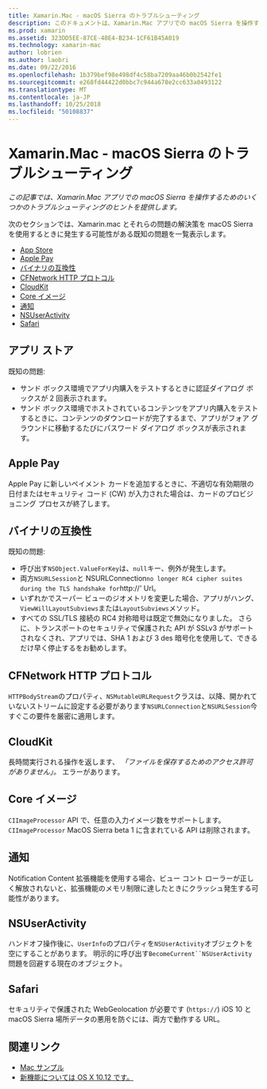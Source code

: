 ```yaml
---
title: Xamarin.Mac - macOS Sierra のトラブルシューティング
description: このドキュメントは、Xamarin.Mac アプリでの macOS Sierra を操作するためのいくつかのトラブルシューティングのヒントを提供します。 ヒントは、Mac App Store、Apple Pay、バイナリの互換性、CFNetwork、CloudKit、および詳細に関連します。
ms.prod: xamarin
ms.assetid: 323DD5EE-87CE-48E4-B234-1CF61B45A019
ms.technology: xamarin-mac
author: lobrien
ms.author: laobri
ms.date: 09/22/2016
ms.openlocfilehash: 1b379bef98e498df4c58ba7209aa46b0b2542fe1
ms.sourcegitcommit: e268fd44422d0bbc7c944a678e2cc633a0493122
ms.translationtype: MT
ms.contentlocale: ja-JP
ms.lasthandoff: 10/25/2018
ms.locfileid: "50108837"
---
```

# <a name="xamarinmac---macos-sierra-troubleshooting"></a>Xamarin.Mac - macOS Sierra のトラブルシューティング

_この記事では、Xamarin.Mac アプリでの macOS Sierra を操作するためのいくつかのトラブルシューティングのヒントを提供します。_

次のセクションでは、Xamarin.mac とそれらの問題の解決策を macOS Sierra を使用するときに発生する可能性がある既知の問題を一覧表示します。

- [App Store](#App-Store)
- [Apple Pay](#Apple-Pay)
- [バイナリの互換性](#Binary-Compatibility)
- [CFNetwork HTTP プロトコル](#CFNetwork-HTTP-Protocol)
- [CloudKit](#CloudKit)
- [Core イメージ](#CoreImage)
- [通知](#Notifications)
- [NSUserActivity](#NSUserActivity)
- [Safari](#Safari)

<a name="App-Store" />

## <a name="app-store"></a>アプリ ストア

既知の問題:

- サンド ボックス環境でアプリ内購入をテストするときに認証ダイアログ ボックスが 2 回表示されます。
- サンド ボックス環境でホストされているコンテンツをアプリ内購入をテストするときに、コンテンツのダウンロードが完了するまで、アプリがフォア グラウンドに移動するたびにパスワード ダイアログ ボックスが表示されます。

<a name="Apple-Pay" />

## <a name="apple-pay"></a>Apple Pay

Apple Pay に新しいペイメント カードを追加するときに、不適切な有効期限の日付またはセキュリティ コード (CW) が入力された場合は、カードのプロビジョニング プロセスが終了します。

<a name="Binary-Compatibility" />

## <a name="binary-compatibility"></a>バイナリの互換性

既知の問題:

- 呼び出す`NSObject.ValueForKey`は、`null`キー、例外が発生します。
- 両方`NSURLSession`と NSURLConnection` no longer RC4 cipher suites during the TLS handshake for `http://' Url。
- いずれかでスーパー ビューのジオメトリを変更した場合、アプリがハング、`ViewWillLayoutSubviews`または`LayoutSubviews`メソッド。
- すべての SSL/TLS 接続の RC4 対称暗号は既定で無効になりました。 さらに、トランスポートのセキュリティで保護された API が SSLv3 がサポートされなくされ、アプリでは、SHA 1 および 3 des 暗号化を使用して、できるだけ早く停止するをお勧めします。

<a name="CFNetwork-HTTP-Protocol" />

## <a name="cfnetwork-http-protocol"></a>CFNetwork HTTP プロトコル

`HTTPBodyStream`のプロパティ、`NSMutableURLRequest`クラスは、以降、開かれていないストリームに設定する必要があります`NSURLConnection`と`NSURLSession`今すぐこの要件を厳密に適用します。

<a name="CloudKit" />

## <a name="cloudkit"></a>CloudKit

長時間実行される操作を返します、 _「ファイルを保存するためのアクセス許可がありません」。_ エラーがあります。

<a name="CoreImage" />

## <a name="core-image"></a>Core イメージ

`CIImageProcessor` API で、任意の入力イメージ数をサポートします。 `CIImageProcessor` MacOS Sierra beta 1 に含まれている API は削除されます。

<a name="Notifications" />

## <a name="notifications"></a>通知

Notification Content 拡張機能を使用する場合、ビュー コント ローラーが正しく解放されないと、拡張機能のメモリ制限に達したときにクラッシュ発生する可能性があります。

<a name="NSUserActivity" />

## <a name="nsuseractivity"></a>NSUserActivity

ハンドオフ操作後に、`UserInfo`のプロパティを`NSUserActivity`オブジェクトを空にすることがあります。 明示的に呼び出す`BecomeCurrent``NSUserActivity`問題を回避する現在のオブジェクト。

<a name="Safari" />

## <a name="safari"></a>Safari

セキュリティで保護された WebGeolocation が必要です (`https://`) iOS 10 と macOS Sierra 場所データの悪用を防ぐには、両方で動作する URL。







## <a name="related-links"></a>関連リンク

- [Mac サンプル](https://developer.xamarin.com/samples/mac/)
- [新機能については OS X 10.12 です。](https://developer.apple.com/library/prerelease/content/releasenotes/MacOSX/WhatsNewInOSX/Articles/OSXv10.html#//apple_ref/doc/uid/TP40017145-SW1)
